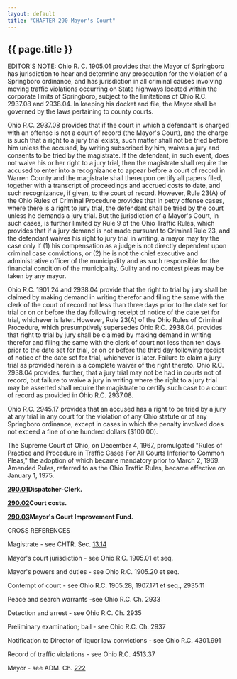 ```yaml
---
layout: default 
title: "CHAPTER 290 Mayor's Court"
---
```


{{ page.title }}
----------------

EDITOR'S NOTE: Ohio R. C. 1905.01 provides that the Mayor of Springboro
has jurisdiction to hear and determine any prosecution for the violation
of a Springboro ordinance, and has jurisdiction in all criminal causes
involving moving traffic violations occurring on State highways located
within the corporate limits of Springboro, subject to the limitations of
Ohio R.C. 2937.08 and 2938.04. In keeping his docket and file, the Mayor
shall be governed by the laws pertaining to county courts.

Ohio R.C. 2937.08 provides that if the court in which a defendant is
charged with an offense is not a court of record (the Mayor's Court),
and the charge is such that a right to a jury trial exists, such matter
shall not be tried before him unless the accused, by writing subscribed
by him, waives a jury and consents to be tried by the magistrate. If the
defendant, in such event, does not waive his or her right to a jury
trial, then the magistrate shall require the accused to enter into a
recognizance to appear before a court of record in Warren County and the
magistrate shall thereupon certify all papers filed, together with a
transcript of proceedings and accrued costs to date, and such
recognizance, if given, to the court of record. However, Rule 23(A) of
the Ohio Rules of Criminal Procedure provides that in petty offense
cases, where there is a right to jury trial, the defendant shall be
tried by the court unless he demands a jury trial. But the jurisdiction
of a Mayor's Court, in such cases, is further limited by Rule 9 of the
Ohio Traffic Rules, which provides that if a jury demand is not made
pursuant to Criminal Rule 23, and the defendant waives his right to jury
trial in writing, a mayor may try the case only if (1) his compensation
as a judge is not directly dependent upon criminal case convictions, or
(2) he is not the chief executive and administrative officer of the
municipality and as such responsible for the financial condition of the
municipality. Guilty and no contest pleas may be taken by any mayor.

Ohio R.C. 1901.24 and 2938.04 provide that the right to trial by jury
shall be claimed by making demand in writing therefor and filing the
same with the clerk of the court of record not less than three days
prior to the date set for trial or on or before the day following
receipt of notice of the date set for trial, whichever is later.
However, Rule 23(A) of the Ohio Rules of Criminal Procedure, which
presumptively supersedes Ohio R.C. 2938.04, provides that right to trial
by jury shall be claimed by making demand in writing therefor and filing
the same with the clerk of court not less than ten days prior to the
date set for trial, or on or before the third day following receipt of
notice of the date set for trial, whichever is later. Failure to claim a
jury trial as provided herein is a complete waiver of the right thereto.
Ohio R.C. 2938.04 provides, further, that a jury trial may not be had in
courts not of record, but failure to waive a jury in writing where the
right to a jury trial may be asserted shall require the magistrate to
certify such case to a court of record as provided in Ohio R.C. 2937.08.

Ohio R.C. 2945.17 provides that an accused has a right to be tried by a
jury at any trial in any court for the violation of any Ohio statute or
of any Springboro ordinance, except in cases in which the penalty
involved does not exceed a fine of one hundred dollars (\$100.00).

The Supreme Court of Ohio, on December 4, 1967, promulgated "Rules of
Practice and Procedure in Traffic Cases For All Courts Inferior to
Common Pleas," the adoption of which became mandatory prior to March 2,
1969. Amended Rules, referred to as the Ohio Traffic Rules, became
effective on January 1, 1975.

[**290.01**](1b01adbe.html)**Dispatcher-Clerk.**

[**290.02**](1b05687c.html)**Court costs.**

[**290.03**](1b0d205e.html)**Mayor's Court Improvement Fund.**

CROSS REFERENCES

Magistrate - see CHTR. Sec. [13.14](14eb4ffb.html)

Mayor's court jurisdiction - see Ohio R.C. 1905.01 et seq.

Mayor's powers and duties - see Ohio R.C. 1905.20 et seq.

Contempt of court - see Ohio R.C. 1905.28, 1907.171 et seq., 2935.11

Peace and search warrants -see Ohio R.C. Ch. 2933

Detection and arrest - see Ohio R.C. Ch. 2935

Preliminary examination; bail - see Ohio R.C. Ch. 2937

Notification to Director of liquor law convictions - see Ohio R.C.
4301.991

Record of traffic violations - see Ohio R.C. 4513.37

Mayor - see ADM. Ch. [222](16b9e54b.html)
